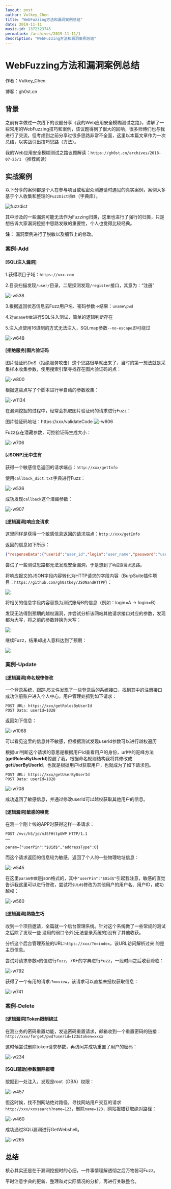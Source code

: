 ```yaml
---
layout: post
author: Vulkey_Chen
title: "WebFuzzing方法和漏洞案例总结"
date: 2019-11-11
music-id: 1372323745
permalink: /archives/2019-11-11/1
description: "WebFuzzing方法和漏洞案例总结"
---
```


# WebFuzzing方法和漏洞案例总结

作者：Vulkey_Chen

博客：gh0st.cn

## 背景

之前有幸做过一次线下的议题分享《我的Web应用安全模糊测试之路》，讲解了一些常用的WebFuzzing技巧和案例，该议题得到了很大的回响，很多师傅们也与我进行了交流，但考虑到之前分享过很多思路非常不全面，这里以本篇文章作为一次总结，以实战引出技巧思路（方法）。

我的Web应用安全模糊测试之路议题解读：`https://gh0st.cn/archives/2018-07-25/1` （推荐阅读）

## 实战案例

以下分享的案例都是个人在参与项目或私密众测邀请时遇见的真实案例，案例大多基于个人收集和整理的`FuzzDict项目`（字典库）。

![fuzzdict](/images/2019-11-11/fuzzdict.png)

其中涉及的一些漏洞可能无法作为Fuzzing归类，这里也进行了强行的归类，只是想告诉大家漏洞挖掘中思路发散的重要性，个人也觉得比较经典。

**注：** 漏洞案例进行了脱敏以及细节上的修改。

### 案例-Add

#### [SQLi注入漏洞]

1.获得项目子域：`https://xxx.com`

2.目录扫描发现`/user/`目录，二层探测发现`/register`接口，其意为：“注册”

![-w538](/images/2019-11-11/15722710437139.jpg)

3.根据返回状态信息去Fuzz用户名、密码参数->结果：`uname\pwd`

4.对`uname参数`进行SQL注入测试，简单的逻辑判断存在

5.注入点使用16进制的方式无法注入，SQLmap参数`--no-escape`即可绕过

![-w648](/images/2019-11-11/15722712162025.jpg)


#### [拒绝服务]图片验证码

图片验证码DoS（拒绝服务攻击）这个思路很早就出来了，当时的第一想法就是采集样本收集参数，使用搜索引擎寻找存在图片验证码的点：

![-w800](/images/2019-11-11/15722714688846.jpg)

根据这些点写了个脚本进行半自动的参数收集：

![-w1134](/images/2019-11-11/15722718429294.jpg)

在漏洞挖掘的过程中，经常会抓取图片验证码的请求进行Fuzz：

图片验证码地址：https://xxx/validateCode
![-w606](/images/2019-11-11/15722716485524.jpg)

Fuzz存在潜藏参数，可控验证码生成大小：

![-w706](/images/2019-11-11/15722718790178.jpg)


#### [JSONP]无中生有

获得一个敏感信息返回的请求端点：`http://xxx/getInfo`

使用`callback_dict.txt`字典进行Fuzz：

![-w536](/images/2019-11-11/15722720029660.jpg)

成功发现`callback`这个潜藏参数：

![-w907](/images/2019-11-11/15722721391525.jpg)

#### [逻辑漏洞]响应变请求

这里同样是获得一个敏感信息返回的请求端点：`http://xxx/getInfo`

返回的信息如下所示：

```json
{"responseData":{"userid":"user_id","login":"user_name","password":"user_password","mobilenum":"user_mobilephone_number","mobileisbound":"01","email":"user_email_address"}}
```

尝试了一些测试思路都无法发现安全漏洞，于是想到了`响应变请求`思路。

将响应报文的JSON字段内容转化为HTTP请求的字段内容（BurpSuite插件项目：`https://github.com/gh0stkey/JSONandHTTPP`）：

![](/images/2019-11-11/15722723549196.jpg)

将相关的信息字段内容替换为测试账号B的信息（例如：login=A -> login=B）

发现无法得到预期的越权漏洞，并尝试分析该网站其他请求接口对应的参数，发现都为大写，将之前的参数转换为大写：

![](/images/2019-11-11/15722724827925.jpg)

继续Fuzz，结果却出人意料达到了预期：

![](/images/2019-11-11/15722725077041.jpg)


### 案例-Update

#### [逻辑漏洞]命名规律修改

一个登录系统，跟踪JS文件发现了一些登录后的系统接口，找到其中的注册接口成功注册账户进入个人中心，用户管理处抓到如下请求：

```http
POST URL: https://xxx/getRolesByUserId
POST Data: userId=1028
```

返回如下信息：

![-w1068](/images/2019-11-11/15722726547968.jpg)

可以看见这里的信息并不敏感，但根据测试发现userId参数可以进行越权遍历

根据url判断这个请求的意思是根据用户id查看用户的身份，url中的驼峰方法(**getRolesByUserId**)惊醒了我，根据命名规则结构我将其修改成**getUserByUserId**，也就是根据用户id获取用户，也就成为了如下请求包。

```http
POST URL: https://xxx/getUserByUserId
POST Data: userId=1028
```

![-w708](/images/2019-11-11/15722727698302.jpg)

成功返回了敏感信息，并通过修改userId可以越权获取其他用户的信息。


#### [逻辑漏洞]敏感的嗅觉

在测一个刚上线的APP时获得这样一条请求：

```http
POST /mvc/h5/jd/mJSFHttpGWP HTTP/1.1
……

param={"userPin":"$Uid$","addressType":0}
```

而这个请求返回的信息较为敏感，返回了个人的一些物理地址信息：

![-w545](/images/2019-11-11/15722729757171.jpg)

在这里`param参数`是json格式的，其中`"userPin":"$Uid$"`引起我注意，敏感的直觉告诉我这里可以进行修改，尝试将`$Uid$`修改为其他用户的用户名、用户ID，成功越权：

![-w560](/images/2019-11-11/15722731124416.jpg)


#### [逻辑漏洞]熟能生巧

收到一个项目邀请，全篇就一个后台管理系统。针对这个系统做了一些常规的测试之后除了发现一些 没用的弱口令外(无法登录系统的)没有了其他收获。

分析这个后台管理系统的URL:`https://xxx/?m=index`，该URL访问解析过来 的是主⻚信息。

尝试对请求参数`m`的值进行`Fuzz`，7K+的字典进行Fuzz，一段时间之后收获降临：

![-w792](/images/2019-11-11/15722732301271.jpg)

获得了一个有用的请求:`?m=view`，该请求可以直接未授权获取信息：

![-w741](/images/2019-11-11/15722732785662.jpg)


### 案例-Delete

#### [逻辑漏洞]Token限制绕过

在测业务的密码重置功能，发送密码重置请求，邮箱收到一个重置密码的链接：`http://xxx/forget/pwd?userid=123&token=xxxx`

这时候尝试删除token请求参数，再访问并成功重置了用户的密码：

![-w234](/images/2019-11-11/15722735366150.jpg)

#### [SQLi辅助]参数删除报错

挖掘到一处注入，发现是root（DBA）权限：

![-w457](/images/2019-11-11/15722736532748.jpg)

但这时候，找不到网站绝对路径，寻找网站用户交互的请求`http://xxx/xxxsearch?name=123`，删除`name=123`，网站报错获取绝对路径：

![-w460](/images/2019-11-11/15722737353104.jpg)

成功通过SQLi漏洞进行GetWebshell。

![-w265](/images/2019-11-11/15722737780009.jpg)


## 总结

核心其实还是在于漏洞挖掘时的心细，一件事情理解透彻之后万物皆可Fuzz。

平时注意字典的更新、整理和对实际情况的分析，再进行关联整合。

